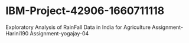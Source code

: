 # IBM-Project-42906-1660711118
Exploratory Analysis of RainFall Data in India for Agriculture
Assignment-Harini190
Assignment-yogajay-04
